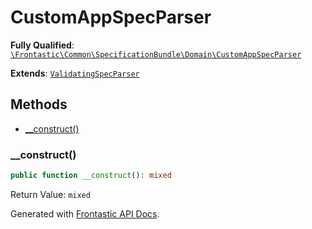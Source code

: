 #  CustomAppSpecParser

**Fully Qualified**: [`\Frontastic\Common\SpecificationBundle\Domain\CustomAppSpecParser`](../../../../src/php/SpecificationBundle/Domain/CustomAppSpecParser.php)

**Extends**: [`ValidatingSpecParser`](ValidatingSpecParser.md)

## Methods

* [__construct()](#__construct)

### __construct()

```php
public function __construct(): mixed
```

Return Value: `mixed`

Generated with [Frontastic API Docs](https://github.com/FrontasticGmbH/apidocs).
